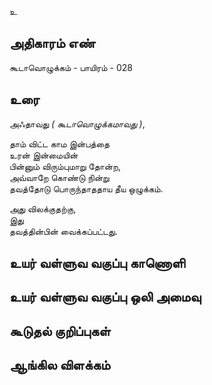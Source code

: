 உ


## அதிகாரம் எண்

கூடாவொழுக்கம் - பாயிரம் - 028

## உரை

அஃதாவது _( கூடாவொழுக்கமாவது )_,  

தாம் விட்ட காம இன்பத்தை  
உரன் இன்மையின்  
பின்னும் விரும்புமாறு தோன்ற,  
அவ்வாறே கொண்டு நின்று  
தவத்தோடு பொருந்தாததாய தீய ஒழுக்கம்.  

அது விலக்குதற்கு,  
இது  
தவத்தின்பின் வைக்கப்பட்டது.


## உயர் வள்ளுவ வகுப்பு காணொளி


## உயர் வள்ளுவ வகுப்பு ஒலி அமைவு 


## கூடுதல் குறிப்புகள்


## ஆங்கில விளக்கம்

